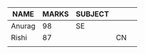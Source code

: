 |NAME   |MARKS   |SUBJECT   |  |   |
|---|---|---|---|---|
|Anurag   |98   |SE   |   |   |
|Rishi  |87 |   |CN |
|   |   |   |   |   |
